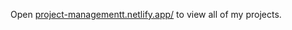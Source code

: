 Open [project-managementt.netlify.app/](project-managementt.netlify.app/) to view all of my projects.
